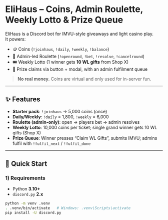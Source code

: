 # EliHaus – Coins, Admin Roulette, Weekly Lotto & Prize Queue

EliHaus is a Discord bot for IMVU-style giveaways and light casino play.  
It powers:
- 🪙 Coins (`!joinhaus`, `!daily`, `!weekly`, `!balance`)
- 🎯 Admin-led Roulette (`!openround`, `!bet`, `!resolve`, `!cancelround`)
- 🎟️ Weekly Lotto (1 winner gets **10 WL gifts** from Shop X)
- 🎁 Prize claims via button + modal, with an admin fulfilment queue

> **No real money.** Coins are virtual and only used for in-server fun.

---

## ✨ Features

- **Starter pack**: `!joinhaus` → 5,000 coins (once)
- **Daily/Weekly**: `!daily` = 1,800, `!weekly` = 6,000
- **Roulette (admin-only)**: open → players bet → admin resolves
- **Weekly Lotto**: 10,000 coins per ticket; single grand winner gets 10 WL gifts (Shop X)
- **Prize Queue**: Winner presses “Claim WL Gifts”, submits IMVU; admins fulfil with `!fulfil_next` / `!fulfil_done`

---

## 🚀 Quick Start

### 1) Requirements
- Python **3.10+**
- `discord.py` **2.x**

```bash
python -m venv .venv
. .venv/bin/activate   # Windows: .venv\Scripts\activate
pip install -U discord.py
